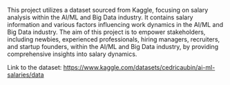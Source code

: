 This project utilizes a dataset sourced from Kaggle, focusing on salary analysis within the AI/ML and Big Data industry. It contains salary information and various factors influencing work dynamics in the AI/ML and Big Data industry. The aim of this project is to empower stakeholders, including newbies, experienced professionals, hiring managers, recruiters, and startup founders, within the AI/ML and Big Data industry, by providing comprehensive insights into salary dynamics.

 Link to the dataset: https://www.kaggle.com/datasets/cedricaubin/ai-ml-salaries/data

